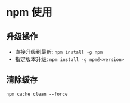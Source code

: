 # npm 使用



## 升级操作

- 直接升级到最新: `npm install -g npm`
- 指定版本升级: `npm install -g npm@<version>`


## 清除缓存
```shell
npm cache clean --force
```

